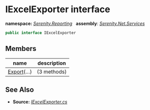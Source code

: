 # IExcelExporter interface
**namespace:** *[Serenity.Reporting](../README.md#serenity.reporting-namespace)*   **assembly**: *[Serenity.Net.Services](../README.md)*

```csharp
public interface IExcelExporter
```

## Members

| name | description |
| --- | --- |
| [Export](IExcelExporter/Export.md)(…) |  (3 methods) |

## See Also

* **Source:** *[IExcelExporter.cs](https://github.com/serenity-is/Serenity/blob/master/src/Serenity.Net.Services/Reporting/IExcelExporter.cs)*